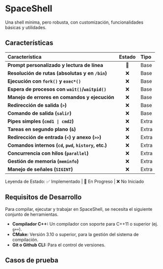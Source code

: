 # SpaceShell
Una shell mínima, pero robusta, con customización, funcionalidades básicas y utilidades.

## Características

| Característica | Estado | Tipo |
| :--- | :---: | :--- |
| **Prompt personalizado y lectura de línea** | 🚧 | Base |
| **Resolución de rutas (absolutas y en `/bin`)** | ❌ | Base |
| **Ejecución con `fork()` y `exec*()`** | ❌ | Base |
| **Espera de procesos con `wait()`/`waitpid()`** | ❌ | Base |
| **Manejo de errores en comandos y ejecución** | ❌ | Base |
| **Redirección de salida (`>`)** | ❌ | Base |
| **Comando de salida (`salir`)** | ❌ | Base |
| **Pipes simples (`cmd1 \| cmd2`)** | ❌ | Extra |
| **Tareas en segundo plano (`&`)** | ❌ | Extra |
| **Redirección de entrada (`<`) y anexo (`>>`)** | ❌ | Extra |
| **Comandos internos (`cd`, `pwd`, `history`, etc.)** | ❌ | Extra |
| **Concurrencia con hilos (`parallel`)** | ❌ | Extra |
| **Gestión de memoria (`meminfo`)** | ❌ | Extra |
| **Manejo de señales (`SIGINT`)** | ❌ | Extra |

 Leyenda de Estado: ✅ Implementado | 🚧 En Progreso | ❌ No Iniciado

## Requisitos de Desarrollo
Para compilar, ejecutar y trabajar en SpaceShell, se necesita el siguiente conjunto de herramientas.

*   **Compilador C++:** Un compilador con soporte para C++11 o superior (ej. `g++`).
*   **CMake:** Versión 3.10 o superior, para la gestión del sistema de compilación.
*   **Git o Github CLI:** Para el control de versiones.


## Casos de prueba
